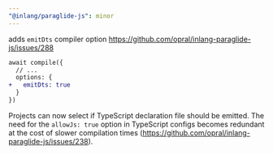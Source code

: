 ```yaml
---
"@inlang/paraglide-js": minor
---
```


adds `emitDts` compiler option https://github.com/opral/inlang-paraglide-js/issues/288

```diff
await compile({
  // ...
  options: {
+   emitDts: true
  }
})
```

Projects can now select if TypeScript declaration file should be emitted. The need for the `allowJs: true` option in TypeScript configs becomes redundant at the cost of slower compilation times (https://github.com/opral/inlang-paraglide-js/issues/238).